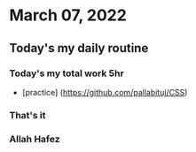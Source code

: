 # March 07, 2022
## Today's my daily routine
### Today's my total work 5hr
* [practice] (https://github.com/pallabituj/CSS)
### That's it 
### Allah Hafez